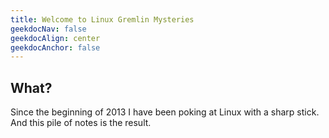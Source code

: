 ```yaml
---
title: Welcome to Linux Gremlin Mysteries
geekdocNav: false
geekdocAlign: center
geekdocAnchor: false
---
```


## What?
Since the beginning of 2013 I have been poking at Linux with a sharp stick. And this pile of notes is the result.
